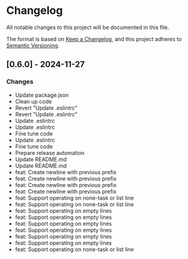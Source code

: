 # Changelog

All notable changes to this project will be documented in this file.

The format is based on [Keep a Changelog](https://keepachangelog.com/en/1.0.0/),
and this project adheres to [Semantic Versioning](https://semver.org/spec/v2.0.0.html).


## [0.6.0] - 2024-11-27

### Changes

- Update package.json
- Clean up code
- Revert "Update .eslintrc"
- Revert "Update .eslintrc"
- Update .eslintrc
- Update .eslintrc
- Fine tune code
- Update .eslintrc
- Fine tune code
- Prepare release automation
- Update README.md
- Update README.md
- feat: Create newline with previous prefix
- feat: Create newline with previous prefix
- feat: Create newline with previous prefix
- feat: Create newline with previous prefix
- feat: Support operating on none-task or list line
- feat: Support operating on none-task or list line
- feat: Support operating on empty lines
- feat: Support operating on empty lines
- feat: Support operating on empty lines
- feat: Support operating on empty lines
- feat: Support operating on empty lines
- feat: Support operating on empty lines
- feat: Support operating on none-task or list line

